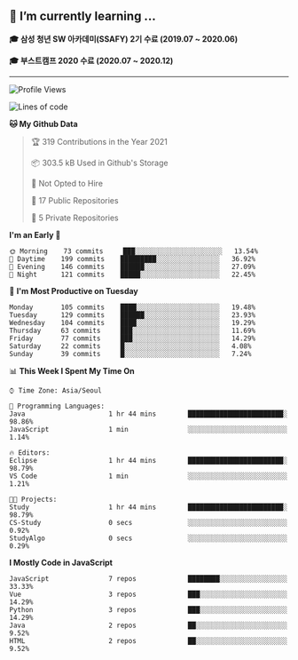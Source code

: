 ## 🌱 I’m currently learning ...

**🎓 삼성 청년 SW 아카데미(SSAFY) 2기 수료 (2019.07 ~ 2020.06)**

**🎓 부스트캠프 2020 수료 (2020.07 ~ 2020.12)**
 
-----

<!--START_SECTION:waka-->
![Profile Views](http://img.shields.io/badge/Profile%20Views-0-blue)

![Lines of code](https://img.shields.io/badge/From%20Hello%20World%20I%27ve%20Written-2.9%20million%20lines%20of%20code-blue)

**🐱 My Github Data** 

> 🏆 319 Contributions in the Year 2021
 > 
> 📦 303.5 kB Used in Github's Storage 
 > 
> 🚫 Not Opted to Hire
 > 
> 📜 17 Public Repositories 
 > 
> 🔑 5 Private Repositories  
 > 
**I'm an Early 🐤** 

```text
🌞 Morning    73 commits     ███░░░░░░░░░░░░░░░░░░░░░░   13.54% 
🌆 Daytime    199 commits    █████████░░░░░░░░░░░░░░░░   36.92% 
🌃 Evening    146 commits    ██████░░░░░░░░░░░░░░░░░░░   27.09% 
🌙 Night      121 commits    █████░░░░░░░░░░░░░░░░░░░░   22.45%

```
📅 **I'm Most Productive on Tuesday** 

```text
Monday       105 commits    ████░░░░░░░░░░░░░░░░░░░░░   19.48% 
Tuesday      129 commits    ██████░░░░░░░░░░░░░░░░░░░   23.93% 
Wednesday    104 commits    ████░░░░░░░░░░░░░░░░░░░░░   19.29% 
Thursday     63 commits     ███░░░░░░░░░░░░░░░░░░░░░░   11.69% 
Friday       77 commits     ███░░░░░░░░░░░░░░░░░░░░░░   14.29% 
Saturday     22 commits     █░░░░░░░░░░░░░░░░░░░░░░░░   4.08% 
Sunday       39 commits     █░░░░░░░░░░░░░░░░░░░░░░░░   7.24%

```


📊 **This Week I Spent My Time On** 

```text
⌚︎ Time Zone: Asia/Seoul

💬 Programming Languages: 
Java                     1 hr 44 mins        ████████████████████████░   98.86% 
JavaScript               1 min               ░░░░░░░░░░░░░░░░░░░░░░░░░   1.14%

🔥 Editors: 
Eclipse                  1 hr 44 mins        ████████████████████████░   98.79% 
VS Code                  1 min               ░░░░░░░░░░░░░░░░░░░░░░░░░   1.21%

🐱‍💻 Projects: 
Study                    1 hr 44 mins        ████████████████████████░   98.79% 
CS-Study                 0 secs              ░░░░░░░░░░░░░░░░░░░░░░░░░   0.92% 
StudyAlgo                0 secs              ░░░░░░░░░░░░░░░░░░░░░░░░░   0.29%

```

**I Mostly Code in JavaScript** 

```text
JavaScript               7 repos             ████████░░░░░░░░░░░░░░░░░   33.33% 
Vue                      3 repos             ███░░░░░░░░░░░░░░░░░░░░░░   14.29% 
Python                   3 repos             ███░░░░░░░░░░░░░░░░░░░░░░   14.29% 
Java                     2 repos             ██░░░░░░░░░░░░░░░░░░░░░░░   9.52% 
HTML                     2 repos             ██░░░░░░░░░░░░░░░░░░░░░░░   9.52%

```



<!--END_SECTION:waka-->
